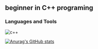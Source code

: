 ## beginner in C++ programing

### Languages and Tools
![c++](https://img.shields.io/badge/-c++-020223?style=for-the-badge&logo=c%2b%2b&LogoColor=250202)	

[![Anurag's GitHub stats](https://github-readme-stats.vercel.app/api?username=sadiyko&show_icons=true)](https://github.com/anuraghazra/github-readme-stats)
